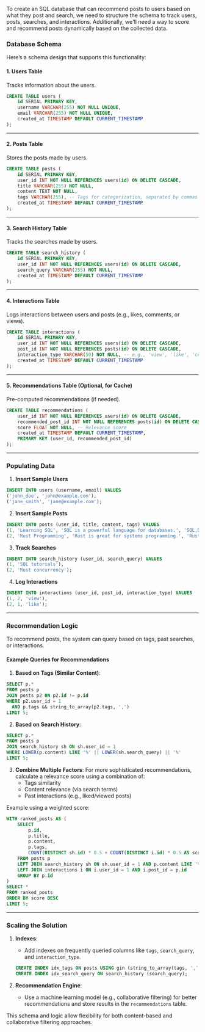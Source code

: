 To create an SQL database that can recommend posts to users based on what they post and search, we need to structure the schema to track users, posts, searches, and interactions. Additionally, we'll need a way to score and recommend posts dynamically based on the collected data.

### **Database Schema**

Here’s a schema design that supports this functionality:

#### **1. Users Table**

Tracks information about the users.

```sql
CREATE TABLE users (
    id SERIAL PRIMARY KEY,
    username VARCHAR(255) NOT NULL UNIQUE,
    email VARCHAR(255) NOT NULL UNIQUE,
    created_at TIMESTAMP DEFAULT CURRENT_TIMESTAMP
);
```

---

#### **2. Posts Table**

Stores the posts made by users.

```sql
CREATE TABLE posts (
    id SERIAL PRIMARY KEY,
    user_id INT NOT NULL REFERENCES users(id) ON DELETE CASCADE,
    title VARCHAR(255) NOT NULL,
    content TEXT NOT NULL,
    tags VARCHAR(255), -- Tags for categorization, separated by commas
    created_at TIMESTAMP DEFAULT CURRENT_TIMESTAMP
);
```

---

#### **3. Search History Table**

Tracks the searches made by users.

```sql
CREATE TABLE search_history (
    id SERIAL PRIMARY KEY,
    user_id INT NOT NULL REFERENCES users(id) ON DELETE CASCADE,
    search_query VARCHAR(255) NOT NULL,
    created_at TIMESTAMP DEFAULT CURRENT_TIMESTAMP
);
```

---

#### **4. Interactions Table**

Logs interactions between users and posts (e.g., likes, comments, or views).

```sql
CREATE TABLE interactions (
    id SERIAL PRIMARY KEY,
    user_id INT NOT NULL REFERENCES users(id) ON DELETE CASCADE,
    post_id INT NOT NULL REFERENCES posts(id) ON DELETE CASCADE,
    interaction_type VARCHAR(50) NOT NULL, -- e.g., 'view', 'like', 'comment'
    created_at TIMESTAMP DEFAULT CURRENT_TIMESTAMP
);
```

---

#### **5. Recommendations Table (Optional, for Cache)**

Pre-computed recommendations (if needed).

```sql
CREATE TABLE recommendations (
    user_id INT NOT NULL REFERENCES users(id) ON DELETE CASCADE,
    recommended_post_id INT NOT NULL REFERENCES posts(id) ON DELETE CASCADE,
    score FLOAT NOT NULL, -- Relevance score
    created_at TIMESTAMP DEFAULT CURRENT_TIMESTAMP,
    PRIMARY KEY (user_id, recommended_post_id)
);
```

---

### **Populating Data**

1. **Insert Sample Users**

```sql
INSERT INTO users (username, email) VALUES
('john_doe', 'john@example.com'),
('jane_smith', 'jane@example.com');
```

2. **Insert Sample Posts**

```sql
INSERT INTO posts (user_id, title, content, tags) VALUES
(1, 'Learning SQL', 'SQL is a powerful language for databases.', 'SQL,Databases'),
(2, 'Rust Programming', 'Rust is great for systems programming.', 'Rust,Programming');
```

3. **Track Searches**

```sql
INSERT INTO search_history (user_id, search_query) VALUES
(1, 'SQL tutorials'),
(2, 'Rust concurrency');
```

4. **Log Interactions**

```sql
INSERT INTO interactions (user_id, post_id, interaction_type) VALUES
(1, 2, 'view'),
(2, 1, 'like');
```

---

### **Recommendation Logic**

To recommend posts, the system can query based on tags, past searches, or interactions.

#### **Example Queries for Recommendations**

1. **Based on Tags (Similar Content)**:

```sql
SELECT p.*
FROM posts p
JOIN posts p2 ON p2.id != p.id
WHERE p2.user_id = 1
  AND p.tags && string_to_array(p2.tags, ',')
LIMIT 5;
```

2. **Based on Search History**:

```sql
SELECT p.*
FROM posts p
JOIN search_history sh ON sh.user_id = 1
WHERE LOWER(p.content) LIKE '%' || LOWER(sh.search_query) || '%'
LIMIT 5;
```

3. **Combine Multiple Factors**:
   For more sophisticated recommendations, calculate a relevance score using a combination of:
   - Tags similarity
   - Content relevance (via search terms)
   - Past interactions (e.g., liked/viewed posts)

Example using a weighted score:

```sql
WITH ranked_posts AS (
    SELECT
        p.id,
        p.title,
        p.content,
        p.tags,
        COUNT(DISTINCT sh.id) * 0.5 + COUNT(DISTINCT i.id) * 0.5 AS score
    FROM posts p
    LEFT JOIN search_history sh ON sh.user_id = 1 AND p.content LIKE '%' || sh.search_query || '%'
    LEFT JOIN interactions i ON i.user_id = 1 AND i.post_id = p.id
    GROUP BY p.id
)
SELECT *
FROM ranked_posts
ORDER BY score DESC
LIMIT 5;
```

---

### **Scaling the Solution**

1. **Indexes**:

   - Add indexes on frequently queried columns like `tags`, `search_query`, and `interaction_type`.

   ```sql
   CREATE INDEX idx_tags ON posts USING gin (string_to_array(tags, ','));
   CREATE INDEX idx_search_query ON search_history (search_query);
   ```

2. **Recommendation Engine**:
   - Use a machine learning model (e.g., collaborative filtering) for better recommendations and store results in the `recommendations` table.

This schema and logic allow flexibility for both content-based and collaborative filtering approaches.
